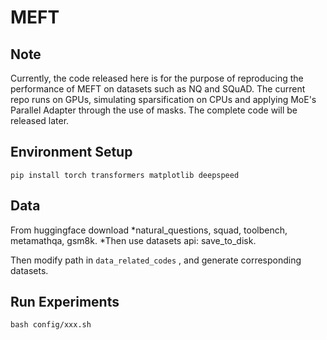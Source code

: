 # MEFT
## Note

Currently, the code released here is for the purpose of reproducing the performance of MEFT on datasets such as NQ and SQuAD. The current repo runs on GPUs, simulating sparsification on CPUs and applying MoE's Parallel Adapter through the use of masks. The complete code will be released later.

## Environment Setup

```shell
pip install torch transformers matplotlib deepspeed
```

## Data

From huggingface download *natural\_questions, squad, toolbench, metamathqa, gsm8k. *Then use datasets api: save\_to\_disk.

Then modify path in `data_related_codes` , and generate corresponding datasets.

## Run Experiments

```shell
bash config/xxx.sh
```

